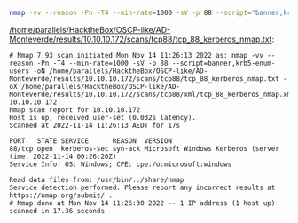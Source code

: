 ```bash
nmap -vv --reason -Pn -T4 --min-rate=1000 -sV -p 88 --script="banner,krb5-enum-users" -oN "/home/parallels/HacktheBox/OSCP-like/AD-Monteverde/results/10.10.10.172/scans/tcp88/tcp_88_kerberos_nmap.txt" -oX "/home/parallels/HacktheBox/OSCP-like/AD-Monteverde/results/10.10.10.172/scans/tcp88/xml/tcp_88_kerberos_nmap.xml" 10.10.10.172
```

[/home/parallels/HacktheBox/OSCP-like/AD-Monteverde/results/10.10.10.172/scans/tcp88/tcp_88_kerberos_nmap.txt](file:///home/parallels/HacktheBox/OSCP-like/AD-Monteverde/results/10.10.10.172/scans/tcp88/tcp_88_kerberos_nmap.txt):

```
# Nmap 7.93 scan initiated Mon Nov 14 11:26:13 2022 as: nmap -vv --reason -Pn -T4 --min-rate=1000 -sV -p 88 --script=banner,krb5-enum-users -oN /home/parallels/HacktheBox/OSCP-like/AD-Monteverde/results/10.10.10.172/scans/tcp88/tcp_88_kerberos_nmap.txt -oX /home/parallels/HacktheBox/OSCP-like/AD-Monteverde/results/10.10.10.172/scans/tcp88/xml/tcp_88_kerberos_nmap.xml 10.10.10.172
Nmap scan report for 10.10.10.172
Host is up, received user-set (0.032s latency).
Scanned at 2022-11-14 11:26:13 AEDT for 17s

PORT   STATE SERVICE      REASON  VERSION
88/tcp open  kerberos-sec syn-ack Microsoft Windows Kerberos (server time: 2022-11-14 00:26:20Z)
Service Info: OS: Windows; CPE: cpe:/o:microsoft:windows

Read data files from: /usr/bin/../share/nmap
Service detection performed. Please report any incorrect results at https://nmap.org/submit/ .
# Nmap done at Mon Nov 14 11:26:30 2022 -- 1 IP address (1 host up) scanned in 17.36 seconds

```
